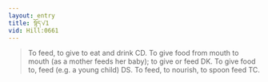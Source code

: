 ```yaml
---
layout: entry
title: སྙོད་√1
vid: Hill:0661
---
```

> To feed, to give to eat and drink CD\. To give food from mouth to mouth (as a mother feeds her baby); to give or feed DK\. To give food to, feed (e\.g\. a young child) DS\. To feed, to nourish, to spoon feed TC\.


